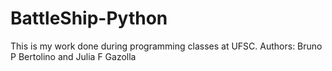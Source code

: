# BattleShip-Python


This is my work done during programming classes at UFSC.
Authors: Bruno P Bertolino and Julia F Gazolla

